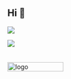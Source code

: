 ## Hi 👋
<p align="left"> 
  <img src="https://profile-counter.glitch.me/starryskystar/count.svg" />
</p>

<!-- github statistics -->

![](http://github-profile-summary-cards.vercel.app/api/cards/profile-details?username=starryskystar&theme=nord_bright)

<div style="display: flex;">
  <img src="https://github-readme-stats.vercel.app/api?username=starryskystar" alt="logo" align="left" style="margin-top: 20px; width: 50%;" />
</div>

<!-- ![](https://visitor-badge.glitch.me/badge?page_id=starryskystar.starryskystar) -->

<!--
[![ReadMe Card](https://github-readme-stats.vercel.app/api/pin/?username=starryskystar&repo=leetCode-day-pratice&theme=buefy)](https://github.com/starryskystar/leetCode-day-pratice)

**singleBuck/singleBuck** is a ✨ _special_ ✨ repository because its `README.md` (this file) appears on your GitHub profile.

Here are some ideas to get you started:

- 🔭 I’m currently working on ...
- 🌱 I’m currently learning ...
- 👯 I’m looking to collaborate on ...
- 🤔 I’m looking for help with ...
- 💬 Ask me about ...
- 📫 How to reach me: ...
- 😄 Pronouns: ...
- ⚡ Fun fact: ...
-->
